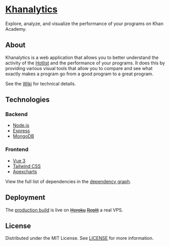 # [Khanalytics](https://khanalytics.bhavjit.com/) 
Explore, analyze, and visualize the performance of your programs on Khan Academy.

## About
Khanalytics is a web application that allows you to better understand the activity of the [Hotlist](https://www.khanacademy.org/browse) and the performance of your programs. It does this by providing various visual tools that allow you to compare and see what exactly makes a program go from a good program to a great program.

See the [Wiki](https://github.com/bhavjitChauhan/khanalytics/wiki) for technical details.

## Technologies
### Backend
 - [Node.js](https://nodejs.org/)
 - [Express](https://expressjs.com/)
 - [MongoDB](https://www.mongodb.com/)
### Frontend
 - [Vue 3](https://vuejs.org/)
 - [Tailwind CSS](https://tailwindcss.com/)
 - [Apexcharts](https://apexcharts.com/)

View the full list of dependencies in the [dependency graph](https://github.com/bhavjitChauhan/khanalytics/network/dependencies).

## Deployment
The [production build](https://github.com/bhavjitChauhan/khanalytics/tree/production) is live on [~~Heroku~~](https://blog.heroku.com/next-chapter) [~~Replit~~](https://news.ycombinator.com/item?id=41341304) a real VPS.

## License
Distributed under the MIT License. See [LICENSE](https://github.com/bhavjitChauhan/khanalytics/blob/main/LICENSE) for more information.
